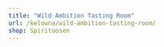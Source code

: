 ```yaml
---
title: "Wild Ambition Tasting Room"
url: /kelowna/wild-ambition-tasting-room/
shop: Spirituosen
---
```

